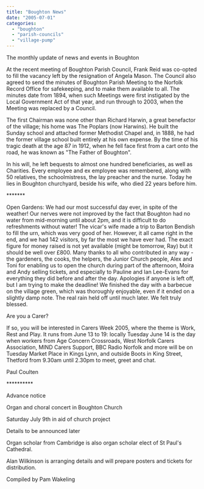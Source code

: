 ```yaml
---
title: "Boughton News"
date: "2005-07-01"
categories: 
  - "boughton"
  - "parish-councils"
  - "village-pump"
---
```


The monthly update of news and events in Boughton

At the recent meeting of Boughton Parish Council, Frank Reid was co-opted to fill the vacancy left by the resignation of Angela Mason. The Council also agreed to send the minutes of Boughton Parish Meeting to the Norfolk Record Office for safekeeping, and to make them available to all. The minutes date from 1894, when such Meetings were first instigated by the Local Government Act of that year, and run through to 2003, when the Meeting was replaced by a Council.

The first Chairman was none other than Richard Harwin, a great benefactor of the village; his home was The Poplars (now Harwins). He built the Sunday school and attached former Methodist Chapel and, in 1888, he had the former village school built entirely at his own expense. By the time of his tragic death at the age 87 in 1912, when he fell face first from a cart onto the road, he was known as "The Father of Boughton".

In his will, he left bequests to almost one hundred beneficiaries, as well as Charities. Every employee and ex employee was remembered, along with 50 relatives, the schoolmistress, the lay preacher and the nurse. Today he lies in Boughton churchyard, beside his wife, who died 22 years before him.

\*\*\*\*\*\*\*

Open Gardens: We had our most successful day ever, in spite of the weather! Our nerves were not improved by the fact that Boughton had no water from mid-morning until about 2pm, and it is difficult to do refreshments without water! The vicar's wife made a trip to Barton Bendish to fill the urn, which was very good of her. However, it all came right in the end, and we had 142 visitors, by far the most we have ever had. The exact figure for money raised is not yet available (might be tomorrow, Ray) but it should be well over £800. Many thanks to all who contributed in any way - the gardeners, the cooks, the helpers, the Junior Church people, Alex and Toni for enabling us to open the church during part of the afternoon, Moira and Andy selling tickets, and especially to Pauline and Ian Lee-Evans for everything they did before and after the day. Apologies if anyone is left off, but I am trying to make the deadline! We finished the day with a barbecue on the village green, which was thoroughly enjoyable, even if it ended on a slightly damp note. The real rain held off until much later. We felt truly blessed.

Are you a Carer?

If so, you will be interested in Carers Week 2005, where the theme is Work, Rest and Play. It runs from June 13 to 19: locally Tuesday June 14 is the day when workers from Age Concern Crossroads, West Norfolk Carers Association, MIND Carers Support, BBC Radio Norfolk and more will be on Tuesday Market Place in Kings Lynn, and outside Boots in King Street, Thetford from 9.30am until 2.30pm to meet, greet and chat.

Paul Coulten

\*\*\*\*\*\*\*\*\*\*

Advance notice

Organ and choral concert in Boughton Church

Saturday July 9th in aid of church project

Details to be announced later

Organ scholar from Cambridge is also organ scholar elect of St Paul's Cathedral.

Alan Wilkinson is arranging details and will prepare posters and tickets for distribution.

Compiled by Pam Wakeling
